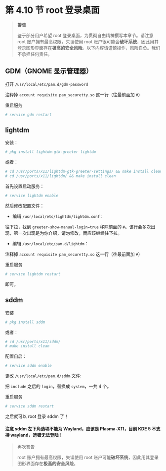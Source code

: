 # 第 4.10 节 root 登录桌面

> **警告**
>
> 鉴于部分用户希望 root 登录桌面，为贯彻自由精神撰写本章节。请注意 root 账户拥有最高权限，失误使用 root 账户很可能会**破坏系统**，因此用其登录图形界面存在**极高的安全风险**。以下内容请谨慎操作，风险自负。我们不承担任何责任。

## GDM（GNOME 显示管理器）

打开 `/usr/local/etc/pam.d/gdm-password`

注释掉 `account requisite pam_securetty.so` 这一行（往最前面加 `#`）

重启服务

```sh
# service gdm restart
```

## lightdm

安装：

```sh
# pkg install lightdm-gtk-greeter lightdm
```

或者：

```sh
# cd /usr/ports/x11/lightdm-gtk-greeter-settings/ && make install clean
# cd /usr/ports/x11/lightdm/ && make install clean
```

首先设置启动服务：

```sh
# service lightdm enable
```

然后修改配置文件：

- 编辑 `/usr/local/etc/lightdm/lightdm.conf`：

往下拉，找到 `greeter-show-manual-login=true` 移除前面的 `#`。该行会多次出现，第一次出现是为你介绍，请勿修改，而应该继续往下拉。

- 编辑 `/usr/local/etc/pam.d/lightdm`：

注释掉 `account requisite pam_securetty.so` 这一行（往最前面加 `#`）

重启服务

```sh
# service lightdm restart
```

即可。

## sddm

安装

```sh
# pkg install sddm
```

或者：

```sh
# cd /usr/ports/x11/sddm/
# make install clean
```

配置自启：

```sh
# service sddm enable
```

更改 `/usr/local/etc/pam.d/sddm` 文件:

把 `include` 之后的 `login`，替换成 `system`，一共 4 个。

重启服务

```sh
# service sddm restart
```

之后就可以 root 登录 sddm 了！

#### 注意 sddm 左下角选项不能为 Wayland，应该是 Plasma-X11，目前 KDE 5 不支持 wayland，选错无法登陆！

> 再次警告
>
> root 账户拥有最高权限，失误使用 root 账户可能**破坏系统**，因此用其登录图形界面存在**极高的安全风险**。
